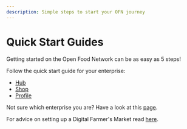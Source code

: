 ```yaml
---
description: Simple steps to start your OFN journey
---
```


# Quick Start Guides

Getting started on the Open Food Network can be as easy as 5 steps!

Follow the quick start guide for your enterprise:

* [Hub](multi-producers-shop-hub-quick-setup-guide.md)
* [Shop](producer-shop-quick-setup-guide.md)
* [Profile](profile-only-quick-setup-guide.md)

Not sure which enterprise you are?  Have a look at this [page](../your-quick-start-on-ofn-given-who-you-are.md).

For advice on setting up a Digital Farmer's Market read [here](digital-farmers-markets.md).

